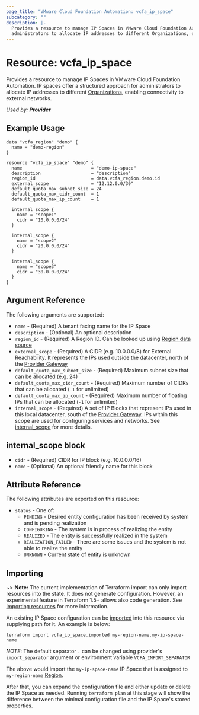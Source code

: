 ```yaml
---
page_title: "VMware Cloud Foundation Automation: vcfa_ip_space"
subcategory: ""
description: |-
  Provides a resource to manage IP Spaces in VMware Cloud Foundation Automation. IP spaces offer a structured approach for
  administrators to allocate IP addresses to different Organizations, enabling connectivity to external networks.
---
```


# Resource: vcfa_ip_space

Provides a resource to manage IP Spaces in VMware Cloud Foundation Automation. IP spaces offer a structured approach for
administrators to allocate IP addresses to different [Organizations][vcfa_org], enabling connectivity to external networks.

_Used by: **Provider**_

## Example Usage

```hcl
data "vcfa_region" "demo" {
  name = "demo-region"
}

resource "vcfa_ip_space" "demo" {
  name                          = "demo-ip-space"
  description                   = "description"
  region_id                     = data.vcfa_region.demo.id
  external_scope                = "12.12.0.0/30"
  default_quota_max_subnet_size = 24
  default_quota_max_cidr_count  = 1
  default_quota_max_ip_count    = 1

  internal_scope {
    name = "scope1"
    cidr = "10.0.0.0/24"
  }

  internal_scope {
    name = "scope2"
    cidr = "20.0.0.0/24"
  }

  internal_scope {
    name = "scope3"
    cidr = "30.0.0.0/24"
  }
}
```

## Argument Reference

The following arguments are supported:

- `name` - (Required) A tenant facing name for the IP Space
- `description` - (Optional) An optional description
- `region_id` - (Required) A Region ID. Can be looked up using [Region data source][vcfa_region-ds]
- `external_scope` - (Required) A CIDR (e.g. 10.0.0.0/8) for External Reachability. It represents
  the IPs used outside the datacenter, north of the [Provider Gateway][vcfa_provider_gateway]
- `default_quota_max_subnet_size` - (Required) Maximum subnet size that can be allocated (e.g. 24)
- `default_quota_max_cidr_count` - (Required) Maximum number of CIDRs that can be allocated (`-1` for unlimited)
- `default_quota_max_ip_count` - (Required) Maximum number of floating IPs that can be allocated (`-1` for unlimited)
- `internal_scope` - (Required) A set of IP Blocks that represent IPs used in this local datacenter,
  south of the [Provider Gateway][vcfa_provider_gateway]. IPs within this scope are used for configuring services and
  networks. See [internal_scope](#internal-scope) for more details.

<a id="internal-scope"></a>

## internal_scope block

- `cidr` - (Required) CIDR for IP block (e.g. 10.0.0.0/16)
- `name` - (Optional) An optional friendly name for this block

## Attribute Reference

The following attributes are exported on this resource:

- `status` - One of:
  - `PENDING` - Desired entity configuration has been received by system and is pending realization
  - `CONFIGURING` - The system is in process of realizing the entity
  - `REALIZED` - The entity is successfully realized in the system
  - `REALIZATION_FAILED` - There are some issues and the system is not able to realize the entity
  - `UNKNOWN` - Current state of entity is unknown

## Importing

~> **Note:** The current implementation of Terraform import can only import resources into the
state. It does not generate configuration. However, an experimental feature in Terraform 1.5+ allows
also code generation. See [Importing resources][importing-resources] for more information.

An existing IP Space configuration can be [imported][docs-import] into this resource via supplying
path for it. An example is below:

```shell
terraform import vcfa_ip_space.imported my-region-name.my-ip-space-name
```

_NOTE_: The default separator `.` can be changed using provider's `import_separator` argument or environment variable `VCFA_IMPORT_SEPARATOR`

The above would import the `my-ip-space-name` IP Space that is assigned to `my-region-name` [Region][vcfa_region-ds].

After that, you can expand the configuration file and either update or delete the IP Space as needed. Running `terraform plan`
at this stage will show the difference between the minimal configuration file and the IP Space's stored properties.

[docs-import]: https://www.terraform.io/docs/import
[importing-resources]: /providers/vmware/vcfa/latest/docs/guides/importing_resources
[vcfa_region-ds]: /providers/vmware/vcfa/latest/docs/data-sources/region
[vcfa_org]: /providers/vmware/vcfa/latest/docs/resources/org
[vcfa_provider_gateway]: /providers/vmware/vcfa/latest/docs/resources/provider_gateway
